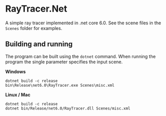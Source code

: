# RayTracer.Net

A simple ray tracer implemented in .net core 6.0.
See the scene files in the `Scenes` folder for examples.

## Building and running

The program can be built using the `dotnet` command.
When running the program the single parameter specifies the input scene.

**Windows**
```
dotnet build -c release
bin\Release\net6.0\RayTracer.exe Scenes\misc.xml
```

**Linux / Mac**
```
dotnet build -c release
dotnet bin/Release/net6.0/RayTracer.dll Scenes/misc.xml
```
